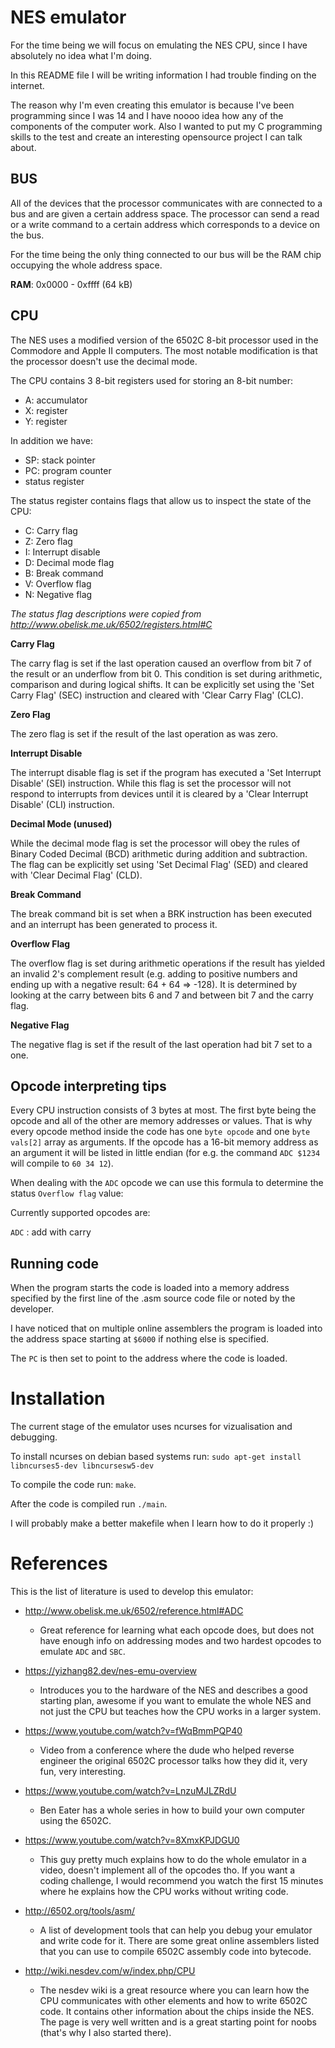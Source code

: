 # NES emulator

For the time being we will focus on emulating the NES CPU, since I have absolutely no idea what I'm doing.

In this README file I will be writing information I had trouble finding on the internet.

The reason why I'm even creating this emulator is because I've been programming since I was 14 and I have noooo idea how any of the components of the computer work. Also I wanted to put my C programming skills to the test and create an interesting opensource project I can talk about.



## BUS

All of the devices that the processor communicates with are connected to a bus and are given a certain address space. The processor can send a read or a write command to a certain address which corresponds to a device on the bus.

For the time being the only thing connected to our bus will be the RAM chip occupying the whole address space.

**RAM**: 0x0000 - 0xffff (64 kB)




## CPU

The NES uses a modified version of the 6502C 8-bit processor used in the Commodore and Apple II computers. The most notable modification is that the processor doesn't use the decimal mode.

The CPU contains 3 8-bit registers used for storing an 8-bit number:
 - A: accumulator
 - X: register
 - Y: register

In addition we have:
 - SP: stack pointer
 - PC: program counter
 - status register

The status register contains flags that allow us to inspect the state of the CPU:
 - C: Carry flag
 - Z: Zero flag
 - I: Interrupt disable
 - D: Decimal mode flag
 - B: Break command
 - V: Overflow flag
 - N: Negative flag
   

*The status flag descriptions were copied from http://www.obelisk.me.uk/6502/registers.html#C*

**Carry Flag**

The carry flag is set if the last operation caused an overflow from bit 7 of the result or an underflow from bit 0. This condition is set during arithmetic, comparison and during logical shifts. It can be explicitly set using the 'Set Carry Flag' (SEC) instruction and cleared with 'Clear Carry Flag' (CLC).

**Zero Flag**

The zero flag is set if the result of the last operation as was zero.

**Interrupt Disable**

The interrupt disable flag is set if the program has executed a 'Set Interrupt Disable' (SEI) instruction. While this flag is set the processor will not respond to interrupts from devices until it is cleared by a 'Clear Interrupt Disable' (CLI) instruction.

**Decimal Mode (unused)**

While the decimal mode flag is set the processor will obey the rules of Binary Coded Decimal (BCD) arithmetic during addition and subtraction. The flag can be explicitly set using 'Set Decimal Flag' (SED) and cleared with 'Clear Decimal Flag' (CLD).

**Break Command**

The break command bit is set when a BRK instruction has been executed and an interrupt has been generated to process it.

**Overflow Flag**

The overflow flag is set during arithmetic operations if the result has yielded an invalid 2's complement result (e.g. adding to positive numbers and ending up with a negative result: 64 + 64 => -128). It is determined by looking at the carry between bits 6 and 7 and between bit 7 and the carry flag.

**Negative Flag**

The negative flag is set if the result of the last operation had bit 7 set to a one. 



## Opcode interpreting tips

Every CPU instruction consists of 3 bytes at most. The first byte being the opcode and all of the other are memory addresses or values. That is why every opcode method inside the code has one `byte opcode` and one `byte vals[2]` array as arguments. If the opcode has a 16-bit memory address as an argument it will be listed in little endian (for e.g. the command `ADC $1234` will compile to `60 34 12`). 

When dealing with the `ADC` opcode we can use this formula to determine the status `Overflow flag` value: 

Currently supported opcodes are:

`ADC` : add with carry



## Running code

When the program starts the code is loaded into a memory address specified by the first line of the .asm source code file or noted by the developer.

I have noticed that on multiple online assemblers the program is loaded into the address space starting at `$6000` if nothing else is specified.

The `PC` is then set to point to the address where the code is loaded.




# Installation

The current stage of the emulator uses ncurses for vizualisation and debugging.

To install ncurses on debian based systems run:
`sudo apt-get install libncurses5-dev libncursesw5-dev`

To compile the code run: `make`.

After the code is compiled run `./main`.

I will probably make a better makefile when I learn how to do it properly :)

# References

This is the list of literature is used to develop this emulator: 

- http://www.obelisk.me.uk/6502/reference.html#ADC
  - Great reference for learning what each opcode does, but does not have enough info on addressing modes and two hardest opcodes to emulate `ADC` and `SBC`.
- https://yizhang82.dev/nes-emu-overview
  - Introduces you to the hardware of the NES and describes a good starting plan, awesome if you want to emulate the whole NES and not just the CPU but teaches how the CPU works in a larger system.
- https://www.youtube.com/watch?v=fWqBmmPQP40
  - Video from a conference where the dude who helped reverse engineer the original 6502C processor talks how they did it, very fun, very interesting.
- https://www.youtube.com/watch?v=LnzuMJLZRdU
  - Ben Eater has a whole series in how to build your own computer using the 6502C.

- https://www.youtube.com/watch?v=8XmxKPJDGU0
  - This guy pretty much explains how to do the whole emulator in a video, doesn't implement all of the opcodes tho. If you want a coding challenge, I would recommend you watch the first 15 minutes where he explains how the CPU works without writing code.
- http://6502.org/tools/asm/
  - A list of development tools that can help you debug your emulator and write code for it. There are some great online assemblers listed that you can use to compile 6502C assembly code into bytecode.
- http://wiki.nesdev.com/w/index.php/CPU
  - The nesdev wiki is a great resource where you can learn how the CPU communicates with other elements and how to write 6502C code. It contains other information about the chips inside the NES. The page is very well written and is a great starting point for noobs (that's why I also started there).

